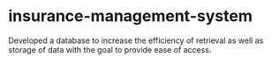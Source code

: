 # insurance-management-system
Developed a database to increase the efficiency of retrieval as well as storage of data with the goal to provide ease of access.
